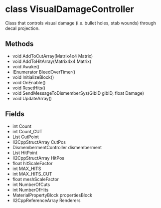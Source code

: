 # class VisualDamageController

Class that controls visual damage (i.e. bullet holes, stab wounds) through decal projection.

## Methods
- void AddToCutArray(Matrix4x4 Matrix)
- void AddToHitArray(Matrix4x4 Matrix)
- void Awake()
- IEnumerator BleedOverTimer()
- void InitializeBlock()
- void OnEnable()
- void ResetHits()
- void SendMessageToDismemberSys(GibID gibID, float Damage)
- void UpdateArray()

## Fields
- int Count
- int Count_CUT
- List<Matrix4x4> CutPoint
- Il2CppStructArray<Matrix4x4> CutPos
- DismembermentController dismemberment
- List<Matrix4x4> HitPoint
- Il2CppStructArray<Matrix4x4> HitPos
- float hitScaleFactor
- int MAX_HITS
- int MAX_HITS_CUT
- float meshScaleFactor
- int NumberOfCuts
- int NumberOfHits
- MaterialPropertyBlock propertiesBlock
- Il2CppReferenceArray<Renderer> Renderers